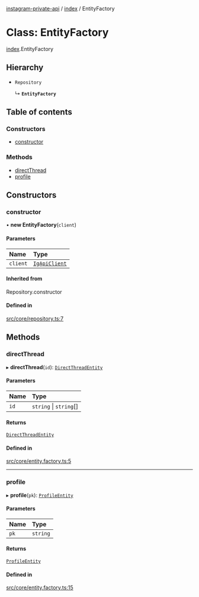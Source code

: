 [instagram-private-api](../../README.md) / [index](../../modules/index.md) / EntityFactory

# Class: EntityFactory

[index](../../modules/index.md).EntityFactory

## Hierarchy

- `Repository`

  ↳ **`EntityFactory`**

## Table of contents

### Constructors

- [constructor](EntityFactory.md#constructor)

### Methods

- [directThread](EntityFactory.md#directthread)
- [profile](EntityFactory.md#profile)

## Constructors

### constructor

• **new EntityFactory**(`client`)

#### Parameters

| Name | Type |
| :------ | :------ |
| `client` | [`IgApiClient`](IgApiClient.md) |

#### Inherited from

Repository.constructor

#### Defined in

[src/core/repository.ts:7](https://github.com/Nerixyz/instagram-private-api/blob/4971f34/src/core/repository.ts#L7)

## Methods

### directThread

▸ **directThread**(`id`): [`DirectThreadEntity`](../entities/DirectThreadEntity.md)

#### Parameters

| Name | Type |
| :------ | :------ |
| `id` | `string` \| `string`[] |

#### Returns

[`DirectThreadEntity`](../entities/DirectThreadEntity.md)

#### Defined in

[src/core/entity.factory.ts:5](https://github.com/Nerixyz/instagram-private-api/blob/4971f34/src/core/entity.factory.ts#L5)

___

### profile

▸ **profile**(`pk`): [`ProfileEntity`](../entities/ProfileEntity.md)

#### Parameters

| Name | Type |
| :------ | :------ |
| `pk` | `string` |

#### Returns

[`ProfileEntity`](../entities/ProfileEntity.md)

#### Defined in

[src/core/entity.factory.ts:15](https://github.com/Nerixyz/instagram-private-api/blob/4971f34/src/core/entity.factory.ts#L15)
